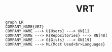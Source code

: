 <h1 align="center">VRT</h1>

```mermaid
graph LR
COMPANY_NAME{VRT}
COMPANY_NAME ---> U{Users} ---> UN[1]
COMPANY_NAME ---> R{Repositories} ---> RN[48]
COMPANY_NAME ---> G{Gists} ---> GN[19]
COMPANY_NAME ---> ML{Most Used<br>Languages}
```
